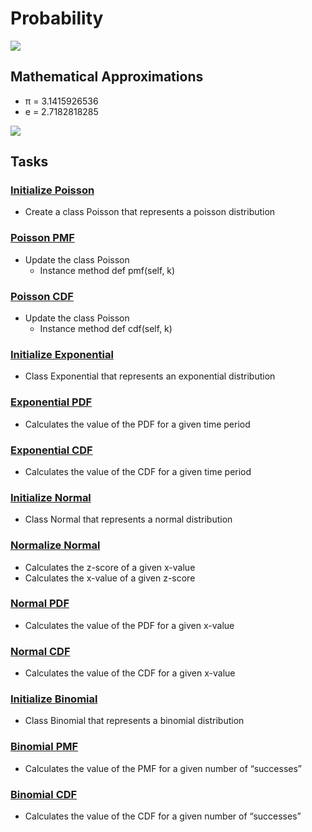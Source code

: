 # Probability

![](https://holbertonintranet.s3.amazonaws.com/uploads/medias/2019/9/f7d69a8ae2b2f71d007b.jpg?X-Amz-Algorithm=AWS4-HMAC-SHA256&X-Amz-Credential=AKIARDDGGGOUWMNL5ANN%2F20210213%2Fus-east-1%2Fs3%2Faws4_request&X-Amz-Date=20210213T021455Z&X-Amz-Expires=86400&X-Amz-SignedHeaders=host&X-Amz-Signature=56139b030db364dbb69006f764cb0414534fe9f0ba13d65a67dd7d39d4d4b4a6)

## Mathematical Approximations
- π = 3.1415926536
- e = 2.7182818285

![](https://holbertonintranet.s3.amazonaws.com/uploads/medias/2019/4/5e71204ca545072e8766.gif?X-Amz-Algorithm=AWS4-HMAC-SHA256&X-Amz-Credential=AKIARDDGGGOUWMNL5ANN%2F20210213%2Fus-east-1%2Fs3%2Faws4_request&X-Amz-Date=20210213T021455Z&X-Amz-Expires=86400&X-Amz-SignedHeaders=host&X-Amz-Signature=df1c4c1b43766d12bea0c68318f091de6c34581d0f23b575388ddb1a6e3d2727)

## Tasks

### [Initialize Poisson](./poisson.py)
- Create a class Poisson that represents a poisson distribution

### [Poisson PMF](./poisson.py)
- Update the class Poisson
    - Instance method def pmf(self, k)

### [Poisson CDF](./poisson.py)
- Update the class Poisson
    - Instance method def cdf(self, k)

### [Initialize Exponential](./exponential.py)
- Class Exponential that represents an exponential distribution

### [Exponential PDF](./exponential.py)
- Calculates the value of the PDF for a given time period

### [Exponential CDF](./exponential.py)
- Calculates the value of the CDF for a given time period

### [Initialize Normal](./normal.py)
- Class Normal that represents a normal distribution

### [Normalize Normal](./normal.py)
- Calculates the z-score of a given x-value
- Calculates the x-value of a given z-score

### [Normal PDF](./normal.py)
- Calculates the value of the PDF for a given x-value

### [Normal CDF](./normal.py)
- Calculates the value of the CDF for a given x-value

### [Initialize Binomial](./binomial.py)
- Class Binomial that represents a binomial distribution

### [Binomial PMF](./binomial.py)
- Calculates the value of the PMF for a given number of “successes”

### [Binomial CDF](./binomial.py)
- Calculates the value of the CDF for a given number of “successes”
